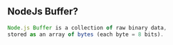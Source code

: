 ## NodeJs Buffer?
```javascript
Node.js Buffer is a collection of raw binary data, 
stored as an array of bytes (each byte = 8 bits).
```